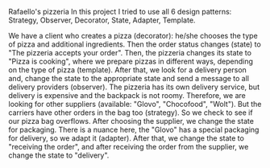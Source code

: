 Rafaello's pizzeria
In this project I tried to use all 6 design patterns: 
Strategy, Observer, Decorator, State, Adapter, Template.

We have a client who creates a pizza (decorator): he/she chooses the type of pizza and additional ingredients.
Then the order status changes (state) to "The pizzeria accepts your order". 
Then, the pizzeria changes its state to "Pizza is cooking", where we prepare pizzas in different ways, depending on the 
type of pizza (template). After that, we look for a delivery person and, change the state to the appropriate 
state and send a message to all delivery providers (observer). The pizzeria has its own delivery service, 
but delivery is expensive and the backpack is not roomy. Therefore, we are looking for other suppliers 
(available: "Glovo", "Chocofood", "Wolt"). But the carriers have other orders in the bag too (strategy). 
So we check to see if our pizza bag overflows. After choosing the supplier, we change the state for packaging. 
There is a nuance here, the "Glovo" has a special packaging for delivery, so we adapt it (adapter). 
After that, we change the state to "receiving the order", and after receiving the order from the supplier, 
we change the state to "delivery".